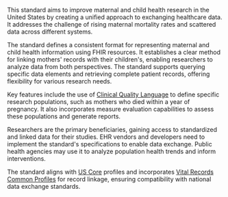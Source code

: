 This standard aims to improve maternal and child health research in the United States by creating a unified approach to exchanging healthcare data. It addresses the challenge of rising maternal mortality rates and scattered data across different systems.

The standard defines a consistent format for representing maternal and child health information using FHIR resources. It establishes a clear method for linking mothers' records with their children's, enabling researchers to analyze data from both perspectives. The standard supports querying specific data elements and retrieving complete patient records, offering flexibility for various research needs.

Key features include the use of [Clinical Quality Language](https://build.fhir.org/ig/HL7/cql) to define specific research populations, such as mothers who died within a year of pregnancy. It also incorporates measure evaluation capabilities to assess these populations and generate reports.

Researchers are the primary beneficiaries, gaining access to standardized and linked data for their studies. EHR vendors and developers need to implement the standard's specifications to enable data exchange. Public health agencies may use it to analyze population health trends and inform interventions.

The standard aligns with [US Core](https://build.fhir.org/ig/HL7/US-Core) profiles and incorporates [Vital Records Common Profiles](https://build.fhir.org/ig/HL7/vr-common-library) for record linkage, ensuring compatibility with national data exchange standards.
